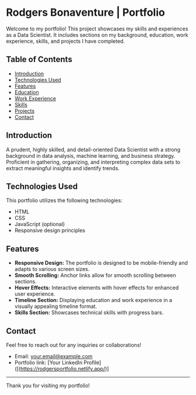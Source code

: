 # Rodgers Bonaventure | Portfolio

Welcome to my portfolio! This project showcases my skills and experiences as a Data Scientist. It includes sections on my background, education, work experience, skills, and projects I have completed.

## Table of Contents

- [Introduction](#introduction)
- [Technologies Used](#technologies-used)
- [Features](#features)
- [Education](#education)
- [Work Experience](#work-experience)
- [Skills](#skills)
- [Projects](#projects)
- [Contact](#contact)

## Introduction

A prudent, highly skilled, and detail-oriented Data Scientist with a strong background in data analysis, machine learning, and business strategy. Proficient in gathering, organizing, and interpreting complex data sets to extract meaningful insights and identify trends. 

## Technologies Used

This portfolio utilizes the following technologies:
- HTML
- CSS
- JavaScript (optional)
- Responsive design principles

## Features

- **Responsive Design:** The portfolio is designed to be mobile-friendly and adapts to various screen sizes.
- **Smooth Scrolling:** Anchor links allow for smooth scrolling between sections.
- **Hover Effects:** Interactive elements with hover effects for enhanced user experience.
- **Timeline Section:** Displaying education and work experience in a visually appealing timeline format.
- **Skills Section:** Showcases technical skills with progress bars.


## Contact

Feel free to reach out for any inquiries or collaborations!

- Email: [your.email@example.com](roggybunde@gmail.com)
- Portfolio link: [Your LinkedIn Profile]([(https://rodgersportfolio.netlify.app/)]

---

Thank you for visiting my portfolio!

